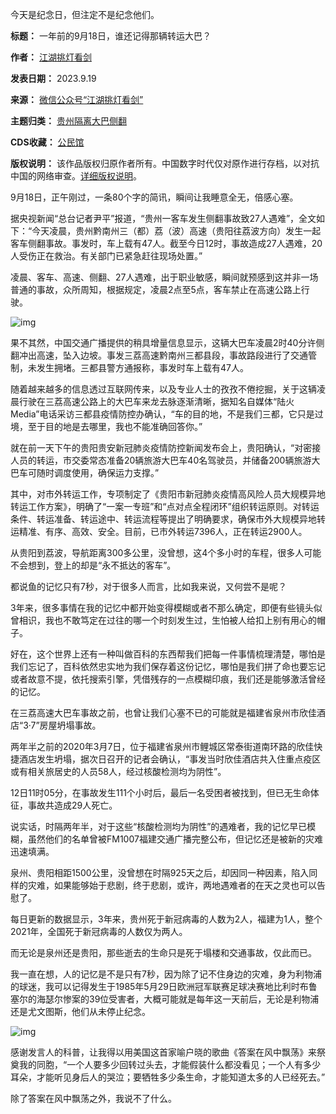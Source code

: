 今天是纪念日，但注定不是纪念他们。




**标题：** 一年前的9月18日，谁还记得那辆转运大巴？  

**作者：** [江湖挑灯看剑](https://chinadigitaltimes.net/space/江湖挑灯看剑)  

**发表日期：** 2023.9.19  

**来源：** [微信公众号“江湖挑灯看剑”](https://web.archive.org/web/20230919144126/https://mp.weixin.qq.com/s/xTJ0vzSbStzvTqNkNm7ZeQ)  

**主题归类：** [贵州隔离大巴侧翻](https://chinadigitaltimes.net/space/贵州隔离大巴侧翻)  

**CDS收藏：** [公民馆](https://chinadigitaltimes.net/space/%E5%85%AC%E6%B0%91%E9%A6%86)  

**版权说明：** 该作品版权归原作者所有。中国数字时代仅对原作进行存档，以对抗中国的网络审查。[详细版权说明](https://chinadigitaltimes.net/chinese/copyright)。


9月18日，正午刚过，一条80个字的简讯，瞬间让我睡意全无，倍感心塞。


据央视新闻“总台记者尹平”报道，“贵州一客车发生侧翻事故致27人遇难”，全文如下：“今天凌晨，贵州黔南州三（都）荔（波）高速（贵阳往荔波方向）发生一起客车侧翻事故。事发时，车上载有47人。截至今日12时，事故造成27人遇难，20人受伤正在救治。有关部门已紧急赶往现场处置。”


凌晨、客车、高速、侧翻、27人遇难，出于职业敏感，瞬间就预感到这并非一场普通的事故，众所周知，根据规定，凌晨2点至5点，客车禁止在高速公路上行驶。


![img](https://chinadigitaltimes.net/chinese/files/2023/09/image.jpeg)


果不其然，中国交通广播提供的稍具增量信息显示，这辆大巴车凌晨2时40分许侧翻冲出高速，坠入边坡。事发三荔高速黔南州三都县段，事故路段进行了交通管制，未发生拥堵。三都县警方通报称，事发时车上载有47人。


随着越来越多的信息透过互联网传来，以及专业人士的孜孜不倦挖掘，关于这辆凌晨行驶在三荔高速公路上的大巴车来龙去脉逐渐清晰，据知名自媒体“陆火Media”电话采访三都县疫情防控办确认，“车的目的地，不是我们三都，它只是过境，至于目的地是去哪里，我也不能准确回答你。”


就在前一天下午的贵阳贵安新冠肺炎疫情防控新闻发布会上，贵阳确认，“对密接人员的转运，市交委常态准备20辆旅游大巴车40名驾驶员，并储备200辆旅游大巴车可随时调度使用，确保运力支撑。”


其中，对市外转运工作，专项制定了《贵阳市新冠肺炎疫情高风险人员大规模异地转运工作方案》，明确了“一案一专班”和“点对点全程闭环”组织转运原则。对转运条件、转运准备、转运途中、转运流程等提出了明确要求，确保市外大规模异地转运精准、有序、高效、安全。目前，已市外转运7396人，正在转运2900人。


从贵阳到荔波，导航距离300多公里，没曾想，这4个多小时的车程，很多人可能不会想到，登上的却是“永不抵达的客车”。


都说鱼的记忆只有7秒，对于很多人而言，比如我来说，又何尝不是呢？


3年来，很多事情在我的记忆中都开始变得模糊或者不那么确定，即便有些镜头似曾相识，我也不敢笃定在过往的哪一个时刻发生过，生怕被人给扣上别有用心的帽子。


好在，这个世界上还有一种叫做百科的东西帮我们把每一件事情梳理清楚，哪怕是我们忘记了，百科依然忠实地为我们保存着这份记忆，哪怕是我们拼了命也要忘记或者故意不提，依托搜索引擎，凭借残存的一点模糊印痕，我们还是能够激活曾经的记忆。


在三荔高速大巴车事故之前，也曾让我们心塞不已的可能就是福建省泉州市欣佳酒店“3·7”房屋坍塌事故。


两年半之前的2020年3月7日，位于福建省泉州市鲤城区常泰街道南环路的欣佳快捷酒店发生坍塌，据次日召开的记者会确认，“事发当时欣佳酒店共入住重点疫区或有相关旅居史的人员58人，经过核酸检测均为阴性”。


12日11时05分，在事故发生111个小时后，最后一名受困者被找到，但已无生命体征，事故共造成29人死亡。


说实话，时隔两年半，对于这些“核酸检测均为阴性”的遇难者，我的记忆早已模糊，虽然他们的名单曾被FM1007福建交通广播完整公布，但记忆还是被新的灾难迅速填满。


泉州、贵阳相距1500公里，没曾想在时隔925天之后，却因同一种因素，陷入同样的灾难，如果能够始于悲剧，终于悲剧，或许，两地遇难者的在天之灵也可以告慰了。


每日更新的数据显示，3年来，贵州死于新冠病毒的人数为2人，福建为1人，整个2021年，全国死于新冠病毒的人数仅为两人。


而无论是泉州还是贵阳，那些逝去的生命只是死于塌楼和交通事故，仅此而已。


我一直在想，人的记忆是不是只有7秒，因为除了记不住身边的灾难，身为利物浦的球迷，我可以记得发生于1985年5月29日欧洲冠军联赛足球决赛地比利时布鲁塞尔的海瑟尔惨案的39位受害者，大概可能就是每年这一天前后，无论是利物浦还是尤文图斯，他们从未停止纪念。


![img](https://mmbiz.qpic.cn/mmbiz_jpg/Uibo2tACAEznorPqh7PULA9EZbPMicZmz63lIfsdASYxMHfzfVRyibYpTH81aPGYroYyzNctV7zqJuBFbgKwpZvzQ/640?wx_fmt=jpeg\&amp;wxfrom=5\&amp;wx_lazy=1\&amp;wx_co=1)


感谢发言人的科普，让我得以用美国这首家喻户晓的歌曲《答案在风中飘荡》来祭奠我的同胞，“一个人要多少回转过头去，才能假装什么都没看见；一个人有多少耳朵，才能听见身后人的哭泣；要牺牲多少条生命，才能知道太多的人已经死去。”


除了答案在风中飘荡之外，我说不了什么。

